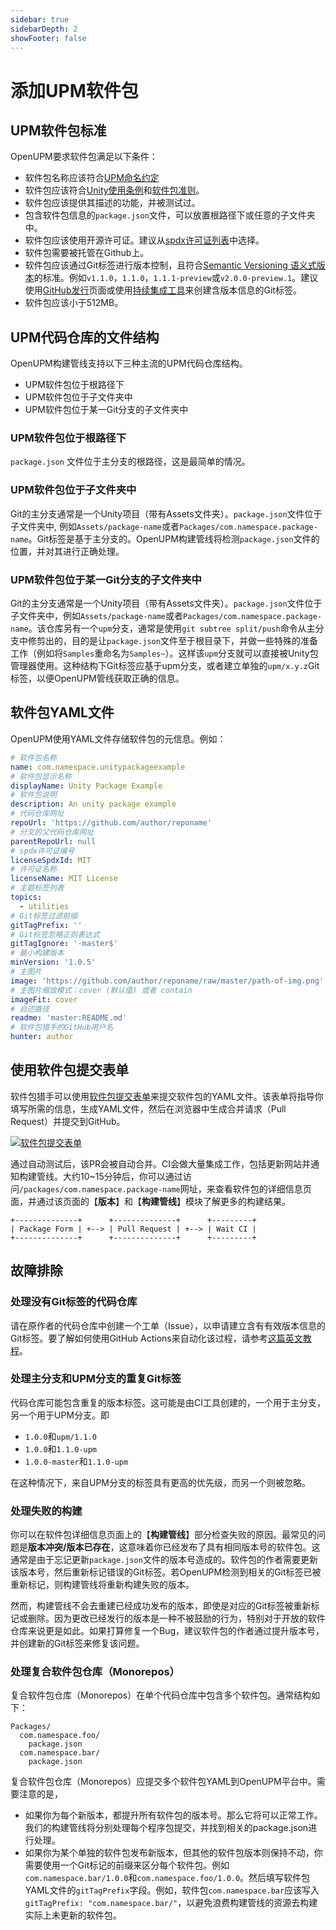 ```yaml
---
sidebar: true
sidebarDepth: 2
showFooter: false
---
```

# 添加UPM软件包

## UPM软件包标准

OpenUPM要求软件包满足以下条件：
- 软件包名称应该符合[UPM命名约定](https://docs.unity.cn/cn/2020.2/Manual/cus-naming.html)
- 软件包应该符合[Unity使用条例](https://unity3d.com/legal/terms-of-service/software)和[软件包准则](https://unity3d.com/legal/terms-of-service/software/package-guidelines)。
- 软件包应该提供其描述的功能，并被测试过。
- 包含软件包信息的`package.json`文件，可以放置根路径下或任意的子文件夹中。
- 软件包应该使用开源许可证。建议从[spdx许可证列表](https://spdx.org/licenses/)中选择。
- 软件包需要被托管在Github上。
- 软件包应该通过Git标签进行版本控制，且符合[Semantic Versioning 语义式版本](https://semver.org/)的标准。例如`v1.1.0`，`1.1.0`，`1.1.1-preview`或`v2.0.0-preview.1`。建议使用[GitHub发行](https://help.github.com/en/github/administering-a-repository/creating-releases)页面或使用[持续集成工具](https://medium.com/openupm/how-to-maintain-upm-package-part-2-f352fbf5f87c)来创建含版本信息的Git标签。
- 软件包应该小于512MB。

## UPM代码仓库的文件结构

OpenUPM构建管线支持以下三种主流的UPM代码仓库结构。

- UPM软件包位于根路径下
- UPM软件包位于子文件夹中
- UPM软件包位于某一Git分支的子文件夹中

### UPM软件包位于根路径下

`package.json` 文件位于主分支的根路径，这是最简单的情况。

### UPM软件包位于子文件夹中

Git的主分支通常是一个Unity项目（带有Assets文件夹）。`package.json`文件位于子文件夹中, 例如`Assets/package-name`或者`Packages/com.namespace.package-name`。Git标签是基于主分支的。OpenUPM构建管线将检测`package.json`文件的位置，并对其进行正确处理。

### UPM软件包位于某一Git分支的子文件夹中

Git的主分支通常是一个Unity项目（带有Assets文件夹）。`package.json`文件位于子文件夹中，例如`Assets/package-name`或者`Packages/com.namespace.package-name`。该仓库另有一个`upm`分支，通常是使用`git subtree split/push`命令从主分支中修剪出的，目的是让`package.json`文件至于根目录下，并做一些特殊的准备工作（例如将`Samples`重命名为`Samples~`）。这样该`upm`分支就可以直接被Unity包管理器使用。这种结构下Git标签应基于upm分支，或者建立单独的`upm/x.y.z`Git标签，以便OpenUPM管线获取正确的信息。

## 软件包YAML文件

OpenUPM使用YAML文件存储软件包的元信息。例如：

```yaml
# 软件包名称
name: com.namespace.unitypackageexample
# 软件包显示名称
displayName: Unity Package Example
# 软件包说明
description: An unity package example
# 代码仓库网址
repoUrl: 'https://github.com/author/reponame'
# 分叉的父代码仓库网址
parentRepoUrl: null
# spdx许可证编号
licenseSpdxId: MIT
# 许可证名称
licenseName: MIT License
# 主题标签列表
topics:
  - utilities
# Git标签过滤前缀
gitTagPrefix: ''
# Git标签忽略正则表达式
gitTagIgnore: '-master$'
# 最小构建版本
minVersion: '1.0.5'
# 主图片
image: 'https://github.com/author/reponame/raw/master/path-of-img.png'
# 主图片缩放模式：cover (默认值) 或者 contain
imageFit: cover
# 自述路径
readme: 'master:README.md'
# 软件包猎手的GitHub用户名
hunter: author
```

## 使用软件包提交表单

软件包猎手可以使用[软件包提交表单](/packages/add/)来提交软件包的YAML文件。该表单将指导你填写所需的信息，生成YAML文件，然后在浏览器中生成合并请求（Pull Request）并提交到GitHub。

[![软件包提交表单](../../docs/images/package-add-form.png)](/packages/add/)

通过自动测试后，该PR会被自动合并。CI会做大量集成工作，包括更新网站并通知构建管线。大约10~15分钟后，你可以通过访问`/packages/com.namespace.package-name`网址，来查看软件包的详细信息页面，并通过该页面的【**版本**】和【**构建管线**】模块了解更多的构建结果。

```
+--------------+      +--------------+      +---------+
| Package Form | +--> | Pull Request | +--> | Wait CI |
+--------------+      +--------------+      +---------+
```

## 故障排除

### 处理没有Git标签的代码仓库

请在原作者的代码仓库中创建一个工单（Issue），以申请建立含有有效版本信息的Git标签。要了解如何使用GitHub Actions来自动化该过程，请参考[这篇英文教程](https://medium.com/openupm/how-to-maintain-upm-package-part-2-f352fbf5f87c)。

### 处理主分支和UPM分支的重复Git标签

代码仓库可能包含重复的版本标签。这可能是由CI工具创建的，一个用于主分支，另一个用于UPM分支。即

- `1.0.0`和`upm/1.1.0`
- `1.0.0`和`1.1.0-upm`
- `1.0.0-master`和`1.1.0-upm`

在这种情况下，来自UPM分支的标签具有更高的优先级，而另一个则被忽略。

### 处理失败的构建

你可以在软件包详细信息页面上的【**构建管线**】部分检查失败的原因。最常见的问题是**版本冲突/版本已存在**，这意味着你已经发布了具有相同版本号的软件包。这通常是由于忘记更新`package.json`文件的版本号造成的。软件包的作者需要更新该版本号，然后重新标记错误的Git标签。若OpenUPM检测到相关的Git标签已被重新标记，则构建管线将重新构建失败的版本。

然而，构建管线不会去重建已经成功发布的版本，即使是对应的Git标签被重新标记或删除。因为更改已经发行的版本是一种不被鼓励的行为，特别对于开放的软件仓库来说更是如此。如果打算修复一个Bug，建议软件包的作者通过提升版本号，并创建新的Git标签来修复该问题。

### 处理复合软件包仓库（Monorepos）

复合软件包仓库（Monorepos）在单个代码仓库中包含多个软件包。通常结构如下：

```
Packages/
  com.namespace.foo/
    package.json
  com.namespace.bar/
    package.json
```

复合软件包仓库（Monorepos）应提交多个软件包YAML到OpenUPM平台中。需要注意的是，
- 如果你为每个新版本，都提升所有软件包的版本号。那么它将可以正常工作。我们的构建管线将分别处理每个程序包提交，并找到相关的package.json进行处理。
- 如果你为某个单独的软件包发布新版本，但其他的软件包版本则保持不动，你需要使用一个Git标记的前缀来区分每个软件包。例如`com.namespace.bar/1.0.0`和`com.namespace.foo/1.0.0`。然后填写软件包YAML文件的`gitTagPrefix`字段。例如，软件包`com.namespace.bar`应该写入`gitTagPrefix: "com.namespace.bar/"`，以避免浪费构建管线的资源去构建实际上未更新的软件包。
